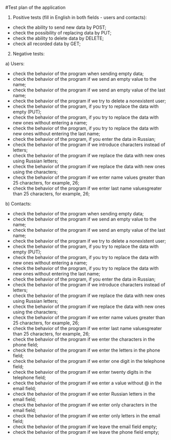 #Test plan of the application

1. Positive tests (fill in English in both fields - users and contacts):

- check the ability to send new data by POST;
- check the possibility of replacing data by PUT;
- check the ability to delete data by DELETE;
- check all recorded data by GET;

2. Negative tests:

a) Users:
- check the behavior of the program when sending empty data;
- check the behavior of the program if we send an empty value to the name;
- check the behavior of the program if we send an empty value of the last name;
- check the behavior of the program if we try to delete a nonexistent user;
- check the behavior of the program, if you try to replace the data with empty (PUT);
- check the behavior of the program, if you try to replace the data with new ones without entering a name;
- check the behavior of the program, if you try to replace the data with new ones without entering the last name;
- check the behavior of the program, if you enter the data in Russian;
- check the behavior of the program if we introduce characters instead of letters;
- check the behavior of the program if we replace the data with new ones using Russian letters;
- check the behavior of the program if we replace the data with new ones using the characters;
- check the behavior of the program if we enter name values ​​greater than 25 characters, for example, 26;
- check the behavior of the program if we enter last name values ​​greater than 25 characters, for example, 26;

b) Contacts: 
- check the behavior of the program when sending empty data;
- check the behavior of the program if we send an empty value to the name;
- check the behavior of the program if we send an empty value of the last name;
- check the behavior of the program if we try to delete a nonexistent user;
- check the behavior of the program, if you try to replace the data with empty (PUT);
- check the behavior of the program, if you try to replace the data with new ones without entering a name;
- check the behavior of the program, if you try to replace the data with new ones without entering the last name;
- check the behavior of the program, if you enter the data in Russian;
- check the behavior of the program if we introduce characters instead of letters;
- check the behavior of the program if we replace the data with new ones using Russian letters;
- check the behavior of the program if we replace the data with new ones using the characters;
- check the behavior of the program if we enter name values ​​greater than 25 characters, for example, 26;
- check the behavior of the program if we enter last name values ​​greater than 25 characters, for example, 26;
- check the behavior of the program if we enter the characters in the phone field;
- check the behavior of the program if we enter the letters in the phone field;
- check the behavior of the program if we enter one digit in the telephone field;
- check the behavior of the program if we enter twenty digits in the telephone field;
- check the behavior of the program if we enter a value without @ in the email field;
- check the behavior of the program if we enter Russian letters in the email field;
- check the behavior of the program if we enter only characters in the email field;
- check the behavior of the program if we enter only letters in the email field;
- check the behavior of the program if we leave the email field empty;
- check the behavior of the program if we leave the phone field empty;